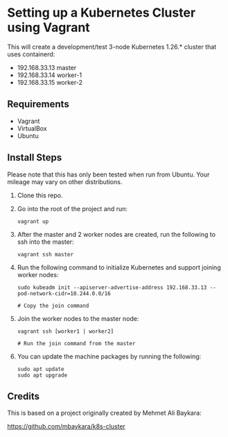 # Setting up a Kubernetes Cluster using Vagrant

This will create a development/test 3-node Kubernetes 1.26.* cluster that uses containerd:

* 192.168.33.13 master
* 192.168.33.14 worker-1
* 192.168.33.15 worker-2

## Requirements

- Vagrant
- VirtualBox
- Ubuntu

## Install Steps

Please note that this has only been tested when run from Ubuntu. Your mileage may vary on other distributions.

1. Clone this repo.
1. Go into the root of the project and run:

    ``` 
    vagrant up
    ```

1. After the master and 2 worker nodes are created, run the following to ssh into the master:

    ```
    vagrant ssh master
    ```

1. Run the following command to initialize Kubernetes and support joining worker nodes:

    ```
    sudo kubeadm init --apiserver-advertise-address 192.168.33.13 --pod-network-cidr=10.244.0.0/16

    # Copy the join command
    ```

1. Join the worker nodes to the master node:

    ```
    vagrant ssh [worker1 | worker2]

    # Run the join command from the master
    ```

1. You can update the machine packages by running the following:

    ```
    sudo apt update
    sudo apt upgrade

## Credits 

This is based on a project originally created by Mehmet Ali Baykara:

https://github.com/mbaykara/k8s-cluster
